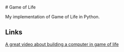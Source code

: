 # Game of Life

My implementation of Game of Life in Python.

## Links

[A great video about building a computer in game of life](https://www.youtube.com/watch?v=Kk2MH9O4pXY)
